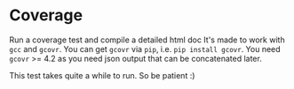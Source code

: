 Coverage
========================


Run a coverage test and compile a detailed html doc
It's made to work with ``gcc`` and ``gcovr``.
You can get ``gcovr`` via ``pip``, i.e. ``pip install gcovr``.
You need ``gcovr`` >= 4.2 as you need json output that can
be concatenated later.

This test takes quite a while to run. So be patient :)
